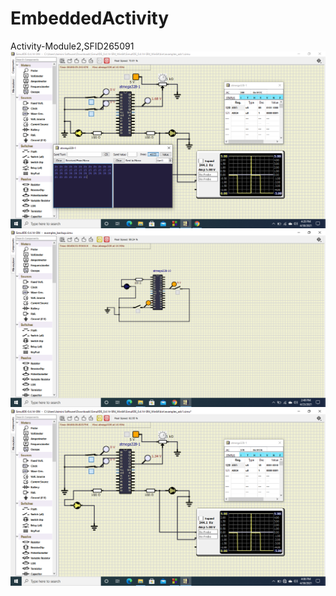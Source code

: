 # EmbeddedActivity
Activity-Module2,SFID265091
![](https://github.com/HarshDubey265091/EmbeddedActivity/blob/main/others/Screenshot%20(10).png)
![](https://github.com/HarshDubey265091/EmbeddedActivity/blob/main/others/Screenshot%20(6).png)
![](https://github.com/HarshDubey265091/EmbeddedActivity/blob/main/others/Screenshot%20(9).png)

